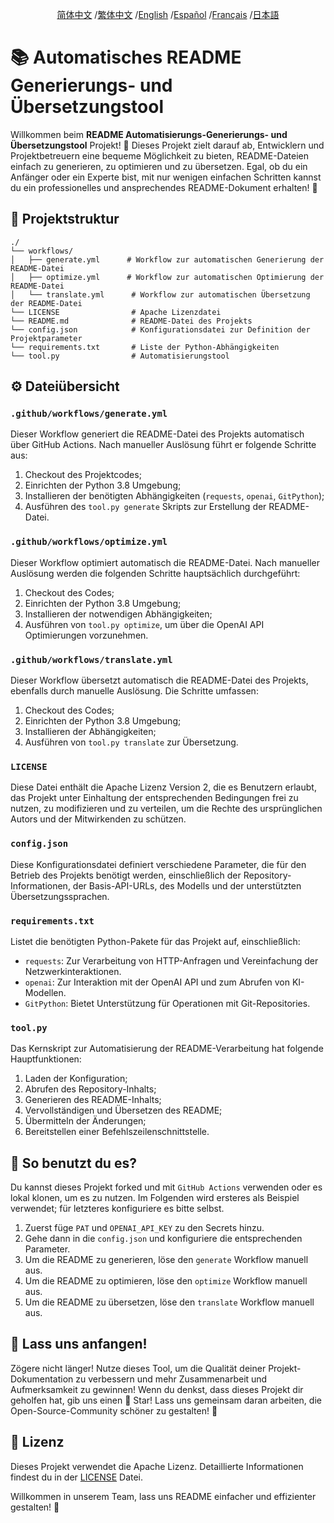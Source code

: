 <div align="center">

[简体中文](/README.md) /[繁体中文](/README/README_zh-TW.md) /[English](/README/README_en.md) /[Español](/README/README_es.md) /[Français](/README/README_fr.md) /[日本語](/README/README_ja.md)

</div>

# 📚 Automatisches README Generierungs- und Übersetzungstool

Willkommen beim **README Automatisierungs-Generierungs- und Übersetzungstool** Projekt! 🎉 Dieses Projekt zielt darauf ab, Entwicklern und Projektbetreuern eine bequeme Möglichkeit zu bieten, README-Dateien einfach zu generieren, zu optimieren und zu übersetzen. Egal, ob du ein Anfänger oder ein Experte bist, mit nur wenigen einfachen Schritten kannst du ein professionelles und ansprechendes README-Dokument erhalten! 🚀

## 📂 Projektstruktur

```plaintext
./
└── workflows/
│   ├── generate.yml      # Workflow zur automatischen Generierung der README-Datei
│   ├── optimize.yml      # Workflow zur automatischen Optimierung der README-Datei
│   └── translate.yml      # Workflow zur automatischen Übersetzung der README-Datei
└── LICENSE                # Apache Lizenzdatei
└── README.md              # README-Datei des Projekts
└── config.json            # Konfigurationsdatei zur Definition der Projektparameter
└── requirements.txt       # Liste der Python-Abhängigkeiten
└── tool.py                # Automatisierungstool
```

## ⚙️ Dateiübersicht

### `.github/workflows/generate.yml`
Dieser Workflow generiert die README-Datei des Projekts automatisch über GitHub Actions. Nach manueller Auslösung führt er folgende Schritte aus:
1. Checkout des Projektcodes;
2. Einrichten der Python 3.8 Umgebung;
3. Installieren der benötigten Abhängigkeiten (`requests`, `openai`, `GitPython`);
4. Ausführen des `tool.py generate` Skripts zur Erstellung der README-Datei.

### `.github/workflows/optimize.yml`
Dieser Workflow optimiert automatisch die README-Datei. Nach manueller Auslösung werden die folgenden Schritte hauptsächlich durchgeführt:
1. Checkout des Codes;
2. Einrichten der Python 3.8 Umgebung;
3. Installieren der notwendigen Abhängigkeiten;
4. Ausführen von `tool.py optimize`, um über die OpenAI API Optimierungen vorzunehmen.

### `.github/workflows/translate.yml`
Dieser Workflow übersetzt automatisch die README-Datei des Projekts, ebenfalls durch manuelle Auslösung. Die Schritte umfassen:
1. Checkout des Codes;
2. Einrichten der Python 3.8 Umgebung;
3. Installieren der Abhängigkeiten;
4. Ausführen von `tool.py translate` zur Übersetzung.

### `LICENSE`
Diese Datei enthält die Apache Lizenz Version 2, die es Benutzern erlaubt, das Projekt unter Einhaltung der entsprechenden Bedingungen frei zu nutzen, zu modifizieren und zu verteilen, um die Rechte des ursprünglichen Autors und der Mitwirkenden zu schützen.

### `config.json`
Diese Konfigurationsdatei definiert verschiedene Parameter, die für den Betrieb des Projekts benötigt werden, einschließlich der Repository-Informationen, der Basis-API-URLs, des Modells und der unterstützten Übersetzungssprachen.

### `requirements.txt`
Listet die benötigten Python-Pakete für das Projekt auf, einschließlich:
- `requests`: Zur Verarbeitung von HTTP-Anfragen und Vereinfachung der Netzwerkinteraktionen.
- `openai`: Zur Interaktion mit der OpenAI API und zum Abrufen von KI-Modellen.
- `GitPython`: Bietet Unterstützung für Operationen mit Git-Repositories.

### `tool.py`
Das Kernskript zur Automatisierung der README-Verarbeitung hat folgende Hauptfunktionen:
1. Laden der Konfiguration;
2. Abrufen des Repository-Inhalts;
3. Generieren des README-Inhalts;
4. Vervollständigen und Übersetzen des README;
5. Übermitteln der Änderungen;
6. Bereitstellen einer Befehlszeilenschnittstelle.

## 🌸 So benutzt du es?

Du kannst dieses Projekt forked und mit `GitHub Actions` verwenden oder es lokal klonen, um es zu nutzen. Im Folgenden wird ersteres als Beispiel verwendet; für letzteres konfiguriere es bitte selbst.

1. Zuerst füge `PAT` und `OPENAI_API_KEY` zu den Secrets hinzu.
2. Gehe dann in die `config.json` und konfiguriere die entsprechenden Parameter.
3. Um die README zu generieren, löse den `generate` Workflow manuell aus.
4. Um die README zu optimieren, löse den `optimize` Workflow manuell aus.
5. Um die README zu übersetzen, löse den `translate` Workflow manuell aus.

## 🌟 Lass uns anfangen!

Zögere nicht länger! Nutze dieses Tool, um die Qualität deiner Projekt-Dokumentation zu verbessern und mehr Zusammenarbeit und Aufmerksamkeit zu gewinnen! Wenn du denkst, dass dieses Projekt dir geholfen hat, gib uns einen 💖 Star! Lass uns gemeinsam daran arbeiten, die Open-Source-Community schöner zu gestalten! 🌈

## 📄 Lizenz

Dieses Projekt verwendet die Apache Lizenz. Detaillierte Informationen findest du in der [LICENSE](LICENSE) Datei.

Willkommen in unserem Team, lass uns README einfacher und effizienter gestalten! 🚀